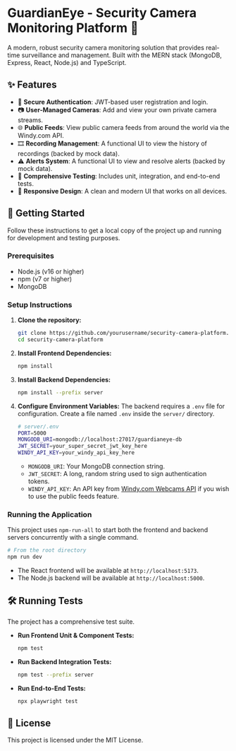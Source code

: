 # GuardianEye - Security Camera Monitoring Platform 🎥

A modern, robust security camera monitoring solution that provides real-time surveillance and management. Built with the MERN stack (MongoDB, Express, React, Node.js) and TypeScript.

## ✨ Features

- 🔐 **Secure Authentication**: JWT-based user registration and login.
- 📷 **User-Managed Cameras**: Add and view your own private camera streams.
- 🌐 **Public Feeds**: View public camera feeds from around the world via the Windy.com API.
- 🎞️ **Recording Management**: A functional UI to view the history of recordings (backed by mock data).
- ⚠️ **Alerts System**: A functional UI to view and resolve alerts (backed by mock data).
- 🧪 **Comprehensive Testing**: Includes unit, integration, and end-to-end tests.
- 📱 **Responsive Design**: A clean and modern UI that works on all devices.

## 🚀 Getting Started

Follow these instructions to get a local copy of the project up and running for development and testing purposes.

### Prerequisites

- Node.js (v16 or higher)
- npm (v7 or higher)
- MongoDB

### Setup Instructions

1.  **Clone the repository:**
    ```bash
    git clone https://github.com/yourusername/security-camera-platform.git
    cd security-camera-platform
    ```

2.  **Install Frontend Dependencies:**
    ```bash
    npm install
    ```

3.  **Install Backend Dependencies:**
    ```bash
    npm install --prefix server
    ```

4.  **Configure Environment Variables:**
    The backend requires a `.env` file for configuration. Create a file named `.env` inside the `server/` directory.

    ```bash
    # server/.env
    PORT=5000
    MONGODB_URI=mongodb://localhost:27017/guardianeye-db
    JWT_SECRET=your_super_secret_jwt_key_here
    WINDY_API_KEY=your_windy_api_key_here
    ```
    *   `MONGODB_URI`: Your MongoDB connection string.
    *   `JWT_SECRET`: A long, random string used to sign authentication tokens.
    *   `WINDY_API_KEY`: An API key from [Windy.com Webcams API](https://api.windy.com/webcams) if you wish to use the public feeds feature.

### Running the Application

This project uses `npm-run-all` to start both the frontend and backend servers concurrently with a single command.

```bash
# From the root directory
npm run dev
```

-   The React frontend will be available at `http://localhost:5173`.
-   The Node.js backend will be available at `http://localhost:5000`.

## 🛠️ Running Tests

The project has a comprehensive test suite.

-   **Run Frontend Unit & Component Tests:**
    ```bash
    npm test
    ```

-   **Run Backend Integration Tests:**
    ```bash
    npm test --prefix server
    ```

-   **Run End-to-End Tests:**
    ```bash
    npx playwright test
    ```

## 📄 License

This project is licensed under the MIT License.